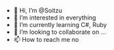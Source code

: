 - 👋 Hi, I’m @Soitzu
- 👀 I’m interested in everything
- 🌱 I’m currently learning C#, Ruby
- 💞️ I’m looking to collaborate on ...
- 📫 How to reach me no

<!---
Soitzu/Soitzu is a ✨ special ✨ repository because its `README.md` (this file) appears on your GitHub profile.
You can click the Preview link to take a look at your changes.
--->
